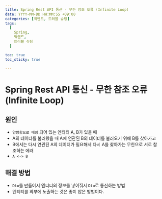 ```yaml
---
title: Spring Rest API 통신 - 무한 참조 오류 (Infinite Loop)
date: YYYY-MM-DD HH:MM:SS +09:00
categories: [백엔드, 트러블 슈팅]
tags:
  [
    Spring,
    백엔드,
    트러블 슈팅
  ]

toc: true
toc_sticky: true

---
```


# Spring Rest API 통신 - 무한 참조 오류 (Infinite Loop)
## 원인
* `양뱡향으로 매핑` 되어 있는 엔티티 A, B가 있을 때
* A의 데이터를 불러왔을 때 A에 연관된 B의 데이터를 불러오기 위해 B를 찾아가고
* B에서는 다시 연관된 A의 데이터가 필요해서 다시 A를 찾아가는 무한으로 서로 참조하는 에러
* `A <-> B`
  
## 해결 방법
* `Dto`를 만들어서 엔티티의 정보를 넣어줘서 `Dto`로 통신하는 방법
* 엔티티를 외부에 노출하는 것은 좋지 않은 방법이다.
